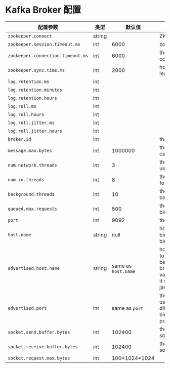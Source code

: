 # Kafka Broker 配置

| 配置参数 | 类型 | 默认值 | 说明 |
| --- | --- | --- | --- |
| `zookeeper.connect` | string | | ZK host string|
| `zookeeper.session.timeout.ms` | int | 6000 | zookeeper session timeout |
| `zookeeper.connection.timeout.ms` | int | 6000 | the max time that the client waits to establish a connection to zookeeper|
| `zookeeper.sync.time.ms` | int | 2000 | how far a ZK follower can be behind a ZK leader |
| `log.retention.ms` | int | 
| `log.retention.minutes` | int |
| `log.retention.hours` | int |
| `log.roll.ms` | int | 
| `log.roll.hours` | int | 
| `log.roll.jitter.ms` | int | 
| `log.roll.jitter.hours` | int |
| `broker.id` | int | | the broker id for this server |
| `message.max.bytes` | int | 1000000 | the maximum size of message that the server can receive |
| `num.network.threads` | int | 3 | the number of network threads that the server uses for handling network requests |
| `num.io.threads` | int | 8 | the number of io threads that the server uses for carrying out network requests |
| `background.threads` | int | 10 | the number of threads to use for various background processing tasks |
| `queued.max.requests` | int | 500 | the number of queued requests allowed before blocking the network threads |
| `port` | int | 9092 | the port to listen and accept connections on |
| `host.name` | string | null | hostname of broker. If this is set, it will only bind to this address. If this is not set, it will bind to all interfaces |
| `advertised.host.name` | string | same as `host.name` | hostname to publish to ZooKeeper for clients to use. In IaaS environments, this may need to be different from the interface to which the broker binds. If this is not set, it will use the value for "host.name" if configured. Otherwise it will use the value returned from java.net.InetAddress.getCanonicalHostName().
| `advertised.port` | int | same as `port` | the port to publish to ZooKeeper for clients to use. In IaaS environments, this may need to be different from the port to which the broker binds. If this is not set, it will publish the same port that the broker binds to. |
| `socket.send.buffer.bytes` | int | 102400 | the SO_SNDBUFF buffer of the socket sever sockets |
| `socket.receive.buffer.bytes` | int | 102400 | the SO_RCVBUFF buffer of the socket sever sockets |
| `socket.request.max.bytes` | int | 100\*1024\*1024 |